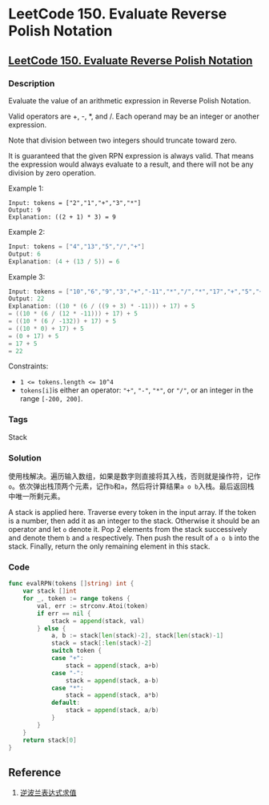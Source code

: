 # LeetCode 150. Evaluate Reverse Polish Notation

## [LeetCode **150. Evaluate Reverse Polish Notation**](https://leetcode-cn.com/problems/evaluate-reverse-polish-notation/)

### Description

Evaluate the value of an arithmetic expression in Reverse Polish Notation.

Valid operators are +, -, \*, and /. Each operand may be an integer or another expression.

Note that division between two integers should truncate toward zero.

It is guaranteed that the given RPN expression is always valid. That means the expression would always evaluate to a result, and there will not be any division by zero operation.

Example 1:

```text
Input: tokens = ["2","1","+","3","*"]
Output: 9
Explanation: ((2 + 1) * 3) = 9
```

Example 2:

```go
Input: tokens = ["4","13","5","/","+"]
Output: 6
Explanation: (4 + (13 / 5)) = 6
```

Example 3:

```go
Input: tokens = ["10","6","9","3","+","-11","*","/","*","17","+","5","+"]
Output: 22
Explanation: ((10 * (6 / ((9 + 3) * -11))) + 17) + 5
= ((10 * (6 / (12 * -11))) + 17) + 5
= ((10 * (6 / -132)) + 17) + 5
= ((10 * 0) + 17) + 5
= (0 + 17) + 5
= 17 + 5
= 22
```

Constraints:

* `1 <= tokens.length <= 10^4`
* `tokens[i]`is either an operator: `"+"`, `"-"`, `"*"`, or `"/"`, or an integer in the range `[-200, 200]`.

### Tags

Stack

### Solution

使用栈解决。遍历输入数组，如果是数字则直接将其入栈，否则就是操作符，记作`o`。依次弹出栈顶两个元素，记作`b`和`a`，然后将计算结果`a o b`入栈。最后返回栈中唯一所剩元素。

A stack is applied here. Traverse every token in the input array. If the token is a number, then add it as an integer to the stack. Otherwise it should be an operator and let `o`  denote it. Pop 2 elements from the stack successively and denote them `b` and `a` respectively. Then push the result of `a o b` into the stack. Finally, return the only remaining element in this stack.

### Code

```go
func evalRPN(tokens []string) int {
	var stack []int
	for _, token := range tokens {
		val, err := strconv.Atoi(token)
		if err == nil {
			stack = append(stack, val)
		} else {
			a, b := stack[len(stack)-2], stack[len(stack)-1]
			stack = stack[:len(stack)-2]
			switch token {
			case "+":
				stack = append(stack, a+b)
			case "-":
				stack = append(stack, a-b)
			case "*":
				stack = append(stack, a*b)
			default:
				stack = append(stack, a/b)
			}
		}
	}
	return stack[0]
}
```

## Reference

1. [逆波兰表达式求值](https://leetcode-cn.com/problems/evaluate-reverse-polish-notation/solution/ni-bo-lan-biao-da-shi-qiu-zhi-by-leetcod-wue9/)

